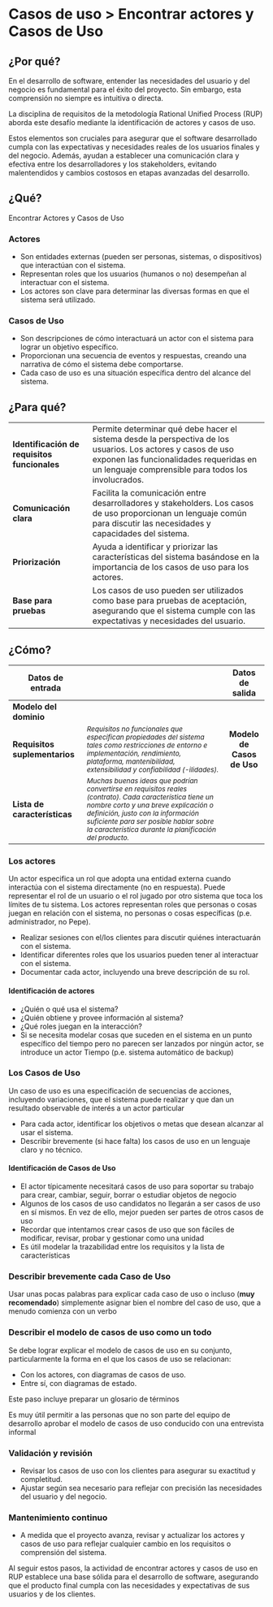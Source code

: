 # Casos de uso > Encontrar actores y Casos de Uso

## ¿Por qué?

En el desarrollo de software, entender las necesidades del usuario y del negocio es fundamental para el éxito del proyecto. Sin embargo, esta comprensión no siempre es intuitiva o directa.

La disciplina de requisitos de la metodología Rational Unified Process (RUP) aborda este desafío mediante la identificación de actores y casos de uso. 

Estos elementos son cruciales para asegurar que el software desarrollado cumpla con las expectativas y necesidades reales de los usuarios finales y del negocio. Además, ayudan a establecer una comunicación clara y efectiva entre los desarrolladores y los stakeholders, evitando malentendidos y cambios costosos en etapas avanzadas del desarrollo.

## ¿Qué?

Encontrar Actores y Casos de Uso

### Actores

* Son entidades externas (pueden ser personas, sistemas, o dispositivos) que interactúan con el sistema.
* Representan roles que los usuarios (humanos o no) desempeñan al interactuar con el sistema.
* Los actores son clave para determinar las diversas formas en que el sistema será utilizado.

### Casos de Uso

* Son descripciones de cómo interactuará un actor con el sistema para lograr un objetivo específico.
* Proporcionan una secuencia de eventos y respuestas, creando una narrativa de cómo el sistema debe comportarse.
* Cada caso de uso es una situación específica dentro del alcance del sistema.

## ¿Para qué?

<div align=center>

|||
|-|-|
**Identificación de requisitos funcionales**|Permite determinar qué debe hacer el sistema desde la perspectiva de los usuarios. Los actores y casos de uso exponen las funcionalidades requeridas en un lenguaje comprensible para todos los involucrados.
**Comunicación clara**|Facilita la comunicación entre desarrolladores y stakeholders. Los casos de uso proporcionan un lenguaje común para discutir las necesidades y capacidades del sistema.
**Priorización**|Ayuda a identificar y priorizar las características del sistema basándose en la importancia de los casos de uso para los actores.
**Base para pruebas**|Los casos de uso pueden ser utilizados como base para pruebas de aceptación, asegurando que el sistema cumple con las expectativas y necesidades del usuario.

</div>

## ¿Cómo?

<div align=center>

|Datos de entrada||Datos de salida|
|-|-|:-:|
|**Modelo del dominio**|||
|**Requisitos suplementarios**|<i><sub>Requisitos no funcionales que especifican propiedades del sistema tales como restricciones de entorno e implementación, rendimiento, plataforma, mantenibilidad, extensibilidad y confiabilidad (-ilidades).</sub>|**Modelo<br>de<br>Casos de Uso**|
|**Lista de características**|<i><sub>Muchas buenas ideas que podrían convertirse en requisitos reales (contrato). Cada característica tiene un nombre corto y una breve explicación o definición, justo con la información suficiente para ser posible hablar sobre la característica durante la planificación del producto.</sub>||

</div>

### Los actores

Un actor especifica un rol que adopta una entidad externa cuando interactúa con el sistema directamente (no en respuesta). Puede representar el rol de un usuario o el rol jugado por otro sistema que toca los límites de tu sistema. Los actores representan roles que personas o cosas juegan en relación con el sistema, no personas o cosas específicas (p.e. administrador, no Pepe).

* Realizar sesiones con el/los clientes para discutir quiénes interactuarán con el sistema.
* Identificar diferentes roles que los usuarios pueden tener al interactuar con el sistema.
* Documentar cada actor, incluyendo una breve descripción de su rol.

#### Identificación de actores

* ¿Quién o qué usa el sistema?
* ¿Quién obtiene y provee información al sistema?
* ¿Qué roles juegan en la interacción?
* Si se necesita modelar cosas que suceden en el sistema en un punto específico del tiempo pero no parecen ser lanzados por ningún actor, se introduce un actor Tiempo (p.e. sistema automático de backup)

### Los Casos de Uso

Un caso de uso es una especificación de secuencias de acciones, incluyendo variaciones, que el sistema puede realizar y que dan un resultado observable de interés a un actor particular

* Para cada actor, identificar los objetivos o metas que desean alcanzar al usar el sistema.
* Describir brevemente (si hace falta) los casos de uso en un lenguaje claro y no técnico.

#### Identificación de Casos de Uso

* El actor típicamente necesitará casos de uso para soportar su trabajo para crear, cambiar, seguir, borrar o estudiar objetos de negocio
* Algunos de los casos de uso candidatos no llegarán a ser casos de uso en sí mismos. En vez de ello, mejor pueden ser partes de otros casos de uso
* Recordar que intentamos crear casos de uso que son fáciles de modificar, revisar, probar y gestionar como una unidad
* Es útil modelar la trazabilidad entre los requisitos y la lista de características

### Describir brevemente cada Caso de Uso

Usar unas pocas palabras para explicar cada caso de uso o incluso (**muy recomendado**) simplemente asignar bien el nombre del caso de uso, que a menudo comienza con un verbo

### Describir el modelo de casos de uso como un todo

Se debe lograr explicar el modelo de casos de uso en su conjunto, particularmente la forma en el que los casos de uso se relacionan:

* Con los actores, con diagramas de casos de uso.
* Entre sí, con diagramas de estado.

Este paso incluye preparar un glosario de términos

Es muy útil permitir a las personas que no son parte del equipo de desarrollo aprobar el modelo de casos de uso conducido con una entrevista informal

### Validación y revisión

* Revisar los casos de uso con los clientes para asegurar su exactitud y completitud.
* Ajustar según sea necesario para reflejar con precisión las necesidades del usuario y del negocio.

### Mantenimiento continuo

* A medida que el proyecto avanza, revisar y actualizar los actores y casos de uso para reflejar cualquier cambio en los requisitos o comprensión del sistema.

Al seguir estos pasos, la actividad de encontrar actores y casos de uso en RUP establece una base sólida para el desarrollo de software, asegurando que el producto final cumpla con las necesidades y expectativas de sus usuarios y de los clientes.
